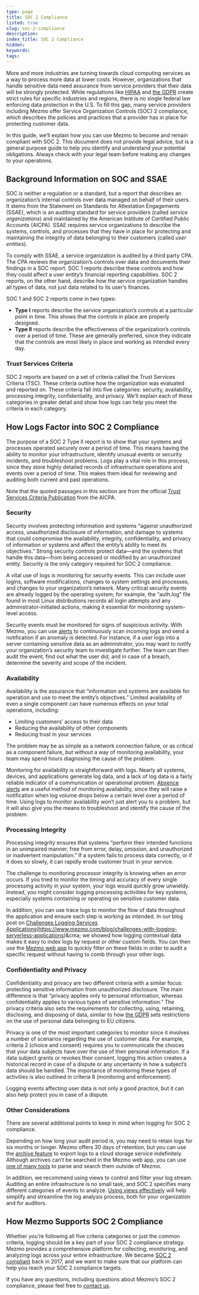 ```yaml
---
type: page
title: SOC 2 Compliance
listed: true
slug: soc-2-compliance
description: 
index_title: SOC 2 Compliance
hidden: 
keywords: 
tags: 
---
```





More and more industries are turning towards cloud computing services as a way to process more data at lower costs. However, organizations that handle sensitive data need assurance from service providers that their data will be strongly protected. While regulations like [HIPAA](/docs/hipaa-compliance) and [the GDPR](/docs/gdpr-compliance) create strict rules for specific industries and regions, there is no single federal law enforcing data protection in the U.S. To fill this gap, many service providers including Mezmo offer Service Organization Controls (SOC) 2 compliance, which describes the policies and practices that a provider has in place for protecting customer data.

In this guide, we’ll explain how you can use Mezmo to become and remain compliant with SOC 2. This document does not provide legal advice, but is a general purpose guide to help you identify and understand your potential obligations. Always check with your legal team before making any changes to your operations.

## Background Information on SOC and SSAE

SOC is neither a regulation or a standard, but a report that describes an organization’s internal controls over data managed on behalf of their users. It stems from the Statement on Standards for Attestation Engagements (SSAE), which is an auditing standard for service providers (called _service organizations_) and maintained by the American Institute of Certified Public Accounts (AICPA). SSAE requires service organizations to describe the systems, controls, and processes that they have in place for protecting and maintaining the integrity of data belonging to their customers (called _user entities_).

To comply with SSAE, a service organization is audited by a third party CPA. The CPA reviews the organization’s controls over data and documents their findings in a SOC report. SOC 1 reports describe these controls and how they could affect a user entity’s financial reporting capabilities. SOC 2 reports, on the other hand, describe how the service organization handles all types of data, not just data related to its user’s finances.

SOC 1 and SOC 2 reports come in two types:

- **Type I** reports describe the service organization’s controls at a particular point in time. This shows that the controls in place are properly designed.
- **Type II** reports describe the effectiveness of the organization’s controls over a period of time. These are generally preferred, since they indicate that the controls are most likely in place and working as intended every day.

### Trust Services Criteria

SOC 2 reports are based on a set of criteria called the Trust Services Criteria (TSC). These criteria outline how the organization was evaluated and reported on. These criteria fall into five categories: security, availability, processing integrity, confidentiality, and privacy. We’ll explain each of these categories in greater detail and show how logs can help you meet the criteria in each category.

## How Logs Factor into SOC 2 Compliance

The purpose of a SOC 2 Type II report is to show that your systems and processes operated securely over a period of time. This means having the ability to monitor your infrastructure, identify unusual events or security incidents, and troubleshoot problems. Logs play a vital role in this process, since they store highly detailed records of infrastructure operations and events over a period of time. This makes them ideal for reviewing and auditing both current and past operations.

Note that the quoted passages in this section are from the official [Trust Services Criteria Publication](https://www.aicpa.org/content/dam/aicpa/interestareas/frc/assuranceadvisoryservices/downloadabledocuments/trust-services-criteria.pdf) from the AICPA.

### Security

Security involves protecting information and systems “against unauthorized access, unauthorized disclosure of information, and damage to systems that could compromise the availability, integrity, confidentiality, and privacy of information or systems and affect the entity’s ability to meet its objectives.” Strong security controls protect data—and the systems that handle this data—from being accessed or modified by an unauthorized entity. Security is the only category required for SOC 2 compliance.

A vital use of logs is monitoring for security events. This can include user logins, software modifications, changes to system settings and processes, and changes to your organization’s network. Many critical security events are already logged by the operating system; for example, the “auth.log” file found in most Linux distributions records all login attempts and any administrator-initiated actions, making it essential for monitoring system-level access.

Security events must be monitored for signs of suspicious activity. With Mezmo, you can use [alerts](/docs/alerts) to continuously scan incoming logs and send a notification if an anomaly is detected. For instance, if a user logs into a server containing sensitive data as an administrator, you may want to notify your organization’s security team to investigate further. The team can then audit the event, find out what the user did, and in case of a breach, determine the severity and scope of the incident.

### Availability

Availability is the assurance that “information and systems are available for operation and use to meet the entity’s objectives.” Limited availability of even a single component can have numerous effects on your total operations, including:

- Limiting customers’ access to their data
- Reducing the availability of other components
- Reducing trust in your services

The problem may be as simple as a network connection failure, or as critical as a component failure, but without a way of monitoring availability, your team may spend hours diagnosing the cause of the problem.

Monitoring for availability is straightforward with logs. Nearly all systems, devices, and applications generate log data, and a lack of log data is a fairly reliable indicator of a communication or operational problem. [Absence alerts](https://mezmo.com/blog/mezmo-absence-alerting/) are a useful method of monitoring availability, since they will raise a notification when log volume drops below a certain level over a period of time. Using logs to monitor availability won’t just alert you to a problem, but it will also give you the means to troubleshoot and identify the cause of the problem.

### Processing Integrity

Processing integrity ensures that systems “perform their intended functions in an unimpaired manner, free from error, delay, omission, and unauthorized or inadvertent manipulation.” If a system fails to process data correctly, or if it does so slowly, it can rapidly erode customer trust in your service.

The challenge to monitoring processor integrity is knowing when an error occurs. If you tried to monitor the timing and accuracy of every single processing activity in your system, your logs would quickly grow unwieldy. Instead, you might consider logging processing activities for key systems, especially systems containing or operating on sensitive customer data.

In addition, you can use trace logs to monitor the flow of data throughout the application and ensure each step is working as intended. In our blog post on [Challenges Logging Services Applications](/docs/filters)(https://www.mezmo.com/blog/challenges-with-logging-serverless-applications)&cma; we showed how logging contextual data makes it easy to index logs by request or other custom fields. You can then use the [Mezmo web app](https://app.Mezmo.com/) to quickly filter on these fields in order to audit a specific request without having to comb through your other logs.

### Confidentiality and Privacy

Confidentiality and privacy are two different criteria with a similar focus: protecting sensitive information from unauthorized disclosure. The main difference is that “privacy applies only to personal information, whereas confidentiality applies to various types of sensitive information.” The privacy criteria also sets the requirements for collecting, using, retaining, disclosing, and disposing of data, similar to how [the GDPR](https://www.mezmo.com/gdpr) sets restrictions on the use of personal data belonging to EU citizens.

Privacy is one of the most important categories to monitor since it involves a number of scenarios regarding the use of customer data. For example, criteria 2 (choice and consent) requires you to communicate the choices that your data subjects have over the use of their personal information. If a data subject grants or revokes their consent, logging this action creates a historical record in case of a dispute or any uncertainty in how a subject’s data should be handled. The importance of monitoring these types of activities is also outlined in criteria 8 (monitoring and enforcement).

Logging events affecting user data is not only a good practice, but it can also help protect you in case of a dispute.

### Other Considerations

There are several additional points to keep in mind when logging for SOC 2 compliance.

Depending on how long your audit period is, you may need to retain logs for six months or longer. Mezmo offers 30 days of retention, but you can use the [archive feature](/docs/archiving) to export logs to a cloud storage service indefinitely. Although archives can’t be searched in the Mezmo web app, you can use [one of many tools](https://www.mezmo.com/blog/how-to-search-through-mezmo-archives) to parse and search them outside of Mezmo.

In addition, we recommend using views to control and filter your log stream. Auditing an entire infrastructure is no small task, and SOC 2 specifies many different categories of events to analyze. [Using views effectively](https://www.mezmo.com/blog/guide-mezmo-views) will help simplify and streamline the log analysis process, both for your organization and for auditors.

## How Mezmo Supports SOC 2 Compliance

Whether you’re following all five criteria categories or just the common criteria, logging should be a key part of your SOC 2 compliance strategy. Mezmo provides a comprehensive platform for collecting, monitoring, and analyzing logs across your entire infrastructure. We became [SOC 2 compliant](https://www.mezmo.com/compliance) back in 2017, and we want to make sure that our platform can help you reach your SOC 2 compliance targets.

If you have any questions, including questions about Mezmo’s SOC 2 compliance, please feel free to [contact us](https://www.mezmo.com/contact).





